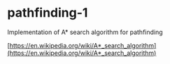 # pathfinding-1
Implementation of A* search algorithm for pathfinding

[https://en.wikipedia.org/wiki/A*_search_algorithm](https://en.wikipedia.org/wiki/A*_search_algorithm)
